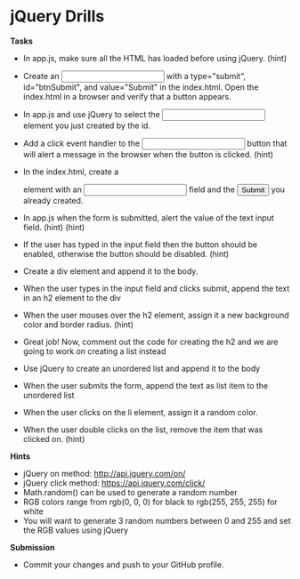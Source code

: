 # jQuery Drills

**Tasks**
- In app.js, make sure all the HTML has loaded before using jQuery. (hint)
- Create an <input> with a type="submit", id="btnSubmit", and value="Submit" in the index.html. Open the index.html in a browser and verify that a button appears.

- In app.js and use jQuery to select the <input> element you just created by the id.
- Add a click event handler to the <input> button that will alert a message in the browser when the button is clicked. (hint)

- In the index.html, create a <form> element with an <input type="text"> field and the <input type="submit"> you already created.

- In app.js when the form is submitted, alert the value of the text input field. (hint) (hint)

- If the user has typed in the input field then the button should be enabled, otherwise the button should be disabled. (hint)

- Create a div element and append it to the body.

- When the user types in the input field and clicks submit, append the text in an h2 element to the div

- When the user mouses over the h2 element, assign it a new background color and border radius. (hint)

- Great job! Now, comment out the code for creating the h2 and we are going to work on creating a list instead

- Use jQuery to create an unordered list and append it to the body
- When the user submits the form, append the text as list item to the unordered list
- When the user clicks on the li element, assign it a random color.
- When the user double clicks on the list, remove the item that was clicked on. (hint)

**Hints**
- jQuery on method: http://api.jquery.com/on/
- jQuery click method: https://api.jquery.com/click/
- Math.random() can be used to generate a random number
- RGB colors range from rgb(0, 0, 0) for black to rgb(255, 255, 255) for white
- You will want to generate 3 random numbers between 0 and 255 and set the RGB values using jQuery

**Submission**
- Commit your changes and push to your GitHub profile.